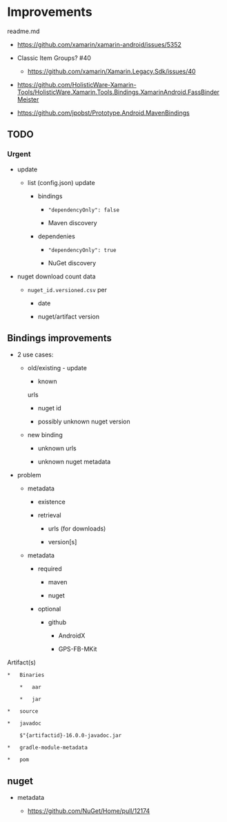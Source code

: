 # Improvements

readme.md

*   https://github.com/xamarin/xamarin-android/issues/5352

*   Classic Item Groups? #40

    *   https://github.com/xamarin/Xamarin.Legacy.Sdk/issues/40


*   https://github.com/HolisticWare-Xamarin-Tools/HolisticWare.Xamarin.Tools.Bindings.XamarinAndroid.FassBinderMeister

*   https://github.com/jpobst/Prototype.Android.MavenBindings

## TODO

### Urgent

*   update 

    *   list (config.json) update

        *   bindings

            *   `"dependencyOnly": false`

            *   Maven discovery

        *   dependenies 

            *   `"dependencyOnly": true`

            *   NuGet discovery

*   nuget download count data

    *   `nuget_id.versioned.csv` per 

        *   date

        *   nuget/artifact version


## Bindings improvements

*   2 use cases:

    *   old/existing - update

        *   known 
        
        urls

        *   nuget id

        *   possibly unknown nuget version

    *   new binding

        *   unknown urls

        *   unknown nuget metadata


*   problem 

    *   metadata 
    
        *   existence

        *   retrieval

            *   urls (for downloads)

            *   version[s]

    *   metadata

        *   required
    
            *   maven

            *   nuget

        *   optional

            *   github

                *   AndroidX

                *   GPS-FB-MKit

Artifact(s)	

    *   Binaries

        *   aar

        *   jar

    *   source
    
    *   javadoc  
    
        $"{artifactid}-16.0.0-javadoc.jar

    *   gradle-module-metadata
    
    *   pom
    
## nuget

*   metadata

    *   https://github.com/NuGet/Home/pull/12174
